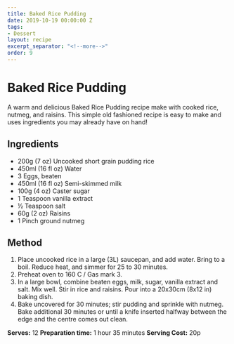 ```yaml
---
title: Baked Rice Pudding
date: 2019-10-19 00:00:00 Z
tags:
- Dessert
layout: recipe
excerpt_separator: "<!--more-->"
order: 9
---
```


# Baked Rice Pudding

A warm and delicious Baked Rice Pudding recipe make with cooked rice, nutmeg, and raisins. This simple old fashioned recipe is easy to make and uses ingredients you may already have on hand!

<!--more-->

## Ingredients

- 200g (7 oz) Uncooked short grain pudding rice
- 450ml (16 fl oz) Water
- 3 Eggs, beaten
- 450ml (16 fl oz) Semi-skimmed milk
- 100g (4 oz) Caster sugar
- 1 Teaspoon vanilla extract
- &frac12; Teaspoon salt
- 60g (2 oz) Raisins
- 1 Pinch ground nutmeg

## Method

1. Place uncooked rice in a large (3L) saucepan, and add water. Bring to a boil. Reduce heat, and simmer for 25 to 30 minutes.
2. Preheat oven to 160 C / Gas mark 3.
3. In a large bowl, combine beaten eggs, milk, sugar, vanilla extract and salt. Mix well. Stir in rice and raisins. Pour into a 20x30cm (8x12 in) baking dish.
4. Bake uncovered for 30 minutes; stir pudding and sprinkle with nutmeg. Bake additional 30 minutes or until a knife inserted halfway between the edge and the centre comes out clean.


**Serves:** 12
**Preparation time:** 1 hour 35 minutes
**Serving Cost:** 20p
